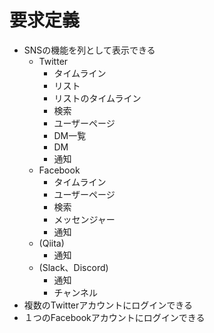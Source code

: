 ﻿# 要求定義

- SNSの機能を列として表示できる
	- Twitter
		- タイムライン
		- リスト
		- リストのタイムライン
		- 検索
		- ユーザーページ
		- DM一覧
		- DM
		- 通知
	- Facebook
		- タイムライン
		- ユーザーページ
		- 検索
		- メッセンジャー
		- 通知
	- (Qiita)
		- 通知
	- (Slack、Discord)
		- 通知
		- チャンネル
- 複数のTwitterアカウントにログインできる
- １つのFacebookアカウントにログインできる


